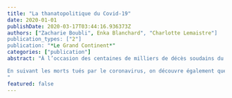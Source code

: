 ```yaml
---
title: "La thanatopolitique du Covid-19"
date: 2020-01-01
publishDate: 2020-03-17T03:44:16.936373Z
authors: ["Zacharie Boubli", Enka Blanchard", "Charlotte Lemaistre"]
publication_types: ["2"]
publication: "*Le Grand Continent*"
categories: ["publication"]
abstract: "À l’occasion des centaines de milliers de décès soudains du Covid-19, la réalité tangible de la mort s’impose à nouveau à toute la société, après des siècles de mise à distance, jusque dans nos quotidiens confinés1. Alors que nous vivons de mémoire d’homme sous le régime de la mort interdite, nous voyons resurgir le temps de la mort familière. C’est elle que l’on cherche à conjurer en aplatissant la courbe pour éviter de voir la saturation des système sanitaires et funéraires. Il n’empêche que l’énormité de l’événement est en train de suspendre le rapport ordinaire que nous entretenons avec la mort. 

En suivant les morts tués par le coronavirus, on découvre également que cette mortalité a un effet révélateur sur la société, en reportant les apories et les inégalités. Le politique retrouve des objets de discours oubliés et doit trouver les moyens de mettre en récit le décès de centaines de milliers de personnes. ” 
"
featured: false
---
```


